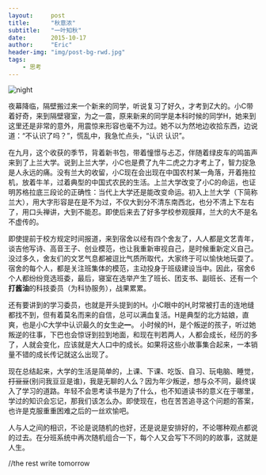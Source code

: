 ```yaml
---
layout:     post
title:      "秋意浓"
subtitle:   "一叶知秋"
date:       2015-10-17
author:     "Eric"
header-img: "img/post-bg-rwd.jpg"
tags:
    - 思考
---
```


![night](http://7xn8ba.com1.z0.glb.clouddn.com/IMG_1985.JPG)
<p>
夜幕降临，隔壁搬过来一个新来的同学，听说复习了好久，才考到Z大的。小C带着好奇，来到隔壁寝室，为之一震，原来新来的同学是本科时候的同学H，她来到这里还是非常的意外，用震惊来形容也毫不为过。她不以为然地边收拾东西，边说道：“不认识了吗？”，慌乱中，我急忙点头，“认识 认识”。
</p>
<p>
在九月，这个收获的季节，背着新书包，带着憧憬与忐忑，伴随着绿皮车的鸣笛声来到了上兰大学。说到上兰大学，小C也是费了九牛二虎之力才考上了，智力捉急是人永远的痛。没有兰大的收留，小C现在会出现在中国农村某一角落，开着拖拉机，放着牛羊，过着典型的中国式农民的生活。上兰大学改变了小C的命运，也证明苏格拉底三段论的正确性：当代上大学还是能改变命运。初入上兰大学（下简称兰大），用大字形容是在是不为过，不仅大到分不清东南西北，也分不清上下左右了，用口头禅讲，大到不能忍。即使后来去了好多学校参观膜拜，兰大的大不是名不虚传的。
</p>
<p>
即使提前于校方规定时间报道，来到宿舍以经有四个舍友了，人人都是文艺青年，谈吉他写诗、高音王子、创业模范，也让我重新审视自己，是时候重新定义自己。没过多久，舍友们的文艺气息都被逗比气质所取代，大家终于可以愉快地玩耍了。宿舍的每个人，都是关注班集体的模范，主动投身于班级建设当中。因此，宿舍6个人都纷纷竞选班委，最后，寝室在选举产生了班长、团支书、副班长、还有一个<b>打酱油</b>的科技委员（为科协服务），战果累累。
</p>
<p>
还有要讲到的学习委员，也就是开头提到的H。小C眼中的H,时常被打击的连地缝都找不到，但有着莫名而来的自信，总可以满血复活。H是典型的北方姑娘，直爽，也是小C大学中认识最久的女生<del>之一</del>。
小时候的H，是个叛逆的孩子，听过她叛逆的往事，下巴也会惊讶到拉到地面，和现在判若两人，人都会成长，经历的多了，人就会变化，应该就是大人口中的成长。如果将这些小故事集合起来，一本销量不错的成长传记就这么出现了。
</p>
<p>
现在总结起来，大学的生活是简单的，上课、下课、吃饭、自习、玩电脑、睡觉，<del>打豆豆</del>(别问我豆豆是谁)，我是无聊的人么？因为年少叛逆，想与众不同，最终误入了学习的道路。年轻不会思考读书是为了什么，也不知道读书的意义在于哪里，学过的知识会忘记，那我们该怎么办。即使现在，也在苦苦追寻这个问题的答案，也许是克服重重困难之后的一丝欢愉吧。
</p>
<p>
人与人之间的相识，不论是说随机的也好，还是说是安排好的，不论哪种观点都说的过去。在分班系统中再次随机组合一下，每个人又会写下不同的的故事，这就是人生。
</p>
<p>



//the rest write tomorrow





